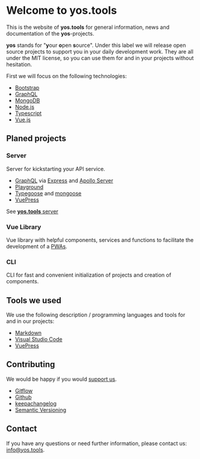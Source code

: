 # Welcome to yos.tools
This is the website of **yos.tools** for general information, news and documentation of the **yos**-projects.

**yos** stands for "**y**our **o**pen **s**ource". Under this label we will release open source projects to support you in your daily development work. They are all under the MIT license, so you can use them for and in your projects without hesitation.

First we will focus on the following technologies:
- [Bootstrap](https://getbootstrap.com)
- [GraphQL](https://graphql.org)
- [MongoDB](https://www.mongodb.com)
- [Node.js](https://nodejs.org)
- [Typescript](https://www.typescriptlang.org)
- [Vue.js](https://vuejs.org)


## Planed projects

### Server
Server for kickstarting your API service.

- [GraphQL](https://graphql.org) via [Express](http://expressjs.com) and [Apollo Server](https://www.apollographql.com/server)
- [Playground](https://github.com/prismagraphql/graphql-playground)
- [Typegoose](https://github.com/szokodiakos/typegoose) and [mongoose](http://mongoosejs.com)
- [VuePress](https://vuepress.vuejs.org)

See [**yos.tools** server](/server/)

### Vue Library
Vue library with helpful components, services and functions to facilitate the development of a [PWAs](https://en.wikipedia.org/wiki/Progressive_Web_Apps).

### CLI
CLI for fast and convenient initialization of projects and creation of components.

## Tools we used

We use the following description / programming languages and tools for and in our projects:

- [Markdown](https://en.wikipedia.org/wiki/Markdown)
- [Visual Studio Code](https://code.visualstudio.com)
- [VuePress](https://vuepress.vuejs.org)

## Contributing

We would be happy if you would [support us](https://github.com/yos-tools).

- [Gitflow](https://www.atlassian.com/git/tutorials/comparing-workflows/gitflow-workflow)
- [Github](https://github.com/yos-tools)
- [keepachangelog](https://keepachangelog.com/en/1.0.0/)
- [Semantic Versioning](https://semver.org/spec/v2.0.0.html)

## Contact

If you have any questions or need further information, please contact us: [info@yos.tools](mailto:info@yos.tools).
